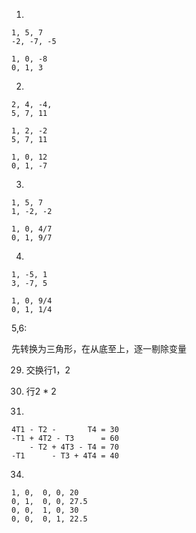 1. 

```
1, 5, 7
-2, -7, -5

1, 0, -8
0, 1, 3
```

2. 

```
2, 4, -4,
5, 7, 11

1, 2, -2
5, 7, 11

1, 0, 12
0, 1, -7
```

3.

```
1, 5, 7
1, -2, -2

1, 0, 4/7
0, 1, 9/7
```

4.

```
1, -5, 1
3, -7, 5

1, 0, 9/4
0, 1, 1/4
```

5,6:

先转换为三角形，在从底至上，逐一剔除变量

29. 交换行1，2

30. 行2 * 2

33.

```
4T1 - T2 -       T4 = 30
-T1 + 4T2 - T3      = 60
    - T2 + 4T3 - T4 = 70
-T1      - T3 + 4T4 = 40
```

34.

```
1, 0,  0, 0, 20
0, 1,  0, 0, 27.5
0, 0,  1, 0, 30
0, 0,  0, 1, 22.5
```

